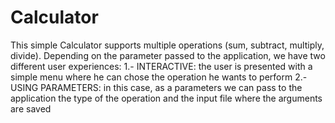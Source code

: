 # Calculator
This simple Calculator supports multiple operations (sum, subtract, multiply, divide).
Depending on the parameter passed to the application, we have two different user experiences:
1.- INTERACTIVE: the user is presented with a simple menu where he can chose the operation he wants to perform
2.- USING PARAMETERS: in this case, as a parameters we can pass to the application the type of the operation and the input file where the arguments are saved
